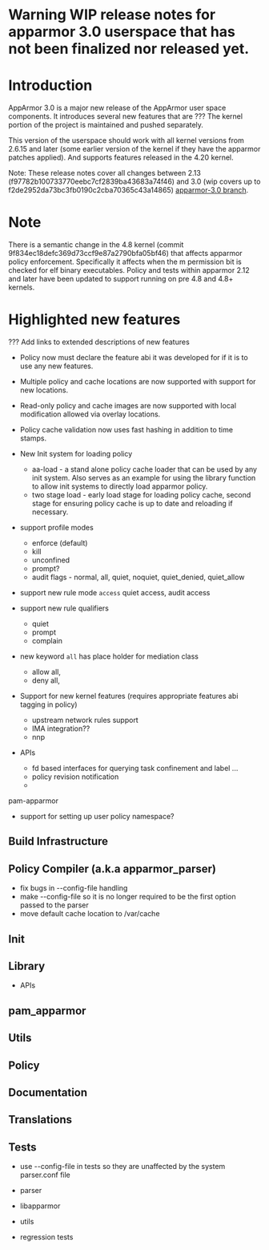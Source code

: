 # Warning WIP release notes for apparmor 3.0 userspace that has not been finalized nor released yet.

Introduction
============

AppArmor 3.0 is a major new release of the AppArmor user space components. It
introduces several new features that are ???
The kernel portion of the project is maintained and pushed separately.

This version of the userspace should work with all kernel versions from
2.6.15 and later (some earlier version of the kernel if they have the
apparmor patches applied). And supports features released in the 4.20
kernel.

Note: These release notes cover all changes between 2.13 (f97782b100733770eebc7cf2839ba43683a74f46)
and 3.0 (wip covers up to f2de2952da73bc3fb0190c2cba70365c43a14865) [apparmor-3.0 branch](https://gitlab.com/apparmor/apparmor/tree/apparmor-3.0).


Note
====

There is a semantic change in the 4.8 kernel (commit
9f834ec18defc369d73ccf9e87a2790bfa05bf46) that affects apparmor policy
enforcement. Specifically it affects when the m permission bit is
checked for elf binary executables. Policy and tests within apparmor
2.12 and later have been updated to support running on pre 4.8 and 4.8+ kernels.


Highlighted new features
========================
??? Add links to extended descriptions of new features

- Policy now must declare the feature abi it was developed for if it is to use any new features. 

- Multiple policy and cache locations are now supported with support for new locations.

- Read-only policy and cache images are now supported with local modification allowed via overlay locations.

- Policy cache validation now uses fast hashing in addition to time stamps.

- New Init system for loading policy
  - aa-load - a stand alone policy cache loader that can be used by any init system. Also serves as an example for using the library function to allow init systems to directly load apparmor policy.
  - two stage load - early load stage for loading policy cache, second stage for ensuring policy cache is up to date and reloading if necessary.
- support profile modes
  - enforce (default)
  - kill
  - unconfined
  - prompt?
  - audit flags - normal, all, quiet, noquiet, quiet_denied, quiet_allow

- support new rule mode ```access```  quiet access, audit access

- support new rule qualifiers
  - quiet
  - prompt
  - complain

- new keyword ```all``` has place holder for mediation class
  - allow all,
  - deny all,

- Support for new kernel features (requires appropriate features abi tagging in policy)
  - upstream network rules support
  - IMA integration??
  - nnp

- APIs
  - fd based interfaces for querying task confinement and label ...
  - policy revision notification
  -

pam-apparmor
- support for setting up user policy namespace?




Build Infrastructure
--------------------


Policy Compiler (a.k.a apparmor\_parser)
----------------------------------------
- fix bugs in --config-file handling
- make --config-file so it is no longer required to be the first option passed to the parser
- move default cache location to /var/cache

Init
----


Library
-------
- APIs


pam_apparmor
------------


Utils
-----


Policy
------


Documentation
-------------


Translations
------------


Tests
-----
- use --config-file in tests so they are unaffected by the system parser.conf file

-   parser
-   libapparmor
-   utils
-   regression tests


